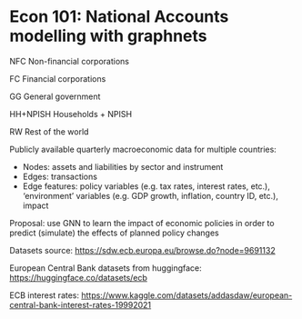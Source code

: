 # Econ 101: National Accounts modelling with graphnets

NFC
Non-financial corporations

FC
Financial corporations

GG
General government

HH+NPISH
Households + NPISH

RW
Rest of the world


Publicly available quarterly macroeconomic data for multiple countries:
- Nodes: assets and liabilities by sector and instrument
- Edges: transactions
- Edge features: policy variables (e.g. tax rates, interest rates, etc.), ‘environment’ variables (e.g. GDP growth, inflation, country ID, etc.), impact

Proposal: use GNN to learn the impact of economic policies in order to predict (simulate) the effects of planned policy changes

Datasets source: https://sdw.ecb.europa.eu/browse.do?node=9691132

European Central Bank datasets from huggingface: https://huggingface.co/datasets/ecb

ECB interest rates: https://www.kaggle.com/datasets/addasdaw/european-central-bank-interest-rates-19992021
